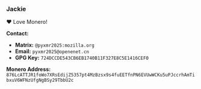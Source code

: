### Jackie
❤️ Love Monero!  

**Contact:**  
- **Matrix:** `@pyxmr2025:mozilla.org`  
- **Email:** `pyxmr2025@openenet.cn`  
- **GPG Key:** `724DCCDE543CB6EB1740B11F327E8C5E1416CEF0`  

**Monero Address:**  `876LcATTJR1foWo7XRsEdijZ5357pt4MzBzsx9s4fuEETfnPN6EVUwWCKu5uPJccrhAmTibxuV6WFNzUfgNgBSy29TbbU2c`
